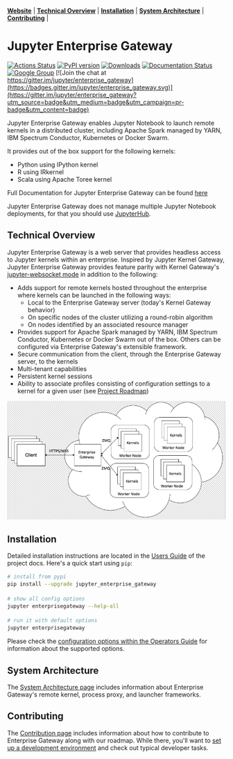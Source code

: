 **[Website](https://jupyter-enterprise-gateway.readthedocs.io/)** |
**[Technical Overview](#technical-overview)** |
**[Installation](#installation)** |
**[System Architecture](#system-architecture)** |
**[Contributing](#contributing)** |

# Jupyter Enterprise Gateway

[![Actions Status](https://github.com/jupyter-server/enterprise_gateway/workflows/Builds/badge.svg)](https://github.com/jupyter-server/enterprise_gateway/actions)
[![PyPI version](https://badge.fury.io/py/jupyter-enterprise-gateway.svg)](https://badge.fury.io/py/jupyter-enterprise-gateway)
[![Downloads](https://pepy.tech/badge/jupyter-enterprise-gateway/month)](https://pepy.tech/project/jupyter-enterprise-gateway/month)
[![Documentation Status](https://readthedocs.org/projects/jupyter-enterprise-gateway/badge/?version=latest)](https://jupyter-enterprise-gateway.readthedocs.io/en/latest/?badge=latest)
[![Google Group](https://img.shields.io/badge/google-group-blue.svg)](https://groups.google.com/forum/#!forum/jupyter) [![Join the chat at https://gitter.im/jupyter/enterprise_gateway](https://badges.gitter.im/jupyter/enterprise_gateway.svg)](https://gitter.im/jupyter/enterprise_gateway?utm_source=badge&utm_medium=badge&utm_campaign=pr-badge&utm_content=badge)

Jupyter Enterprise Gateway enables Jupyter Notebook to launch remote kernels in a distributed cluster,
including Apache Spark managed by YARN, IBM Spectrum Conductor, Kubernetes or Docker Swarm.

It provides out of the box support for the following kernels:

* Python using IPython kernel
* R using IRkernel
* Scala using Apache Toree kernel

Full Documentation for Jupyter Enterprise Gateway can be found [here](https://jupyter-enterprise-gateway.readthedocs.io/en/latest)

Jupyter Enterprise Gateway does not manage multiple Jupyter Notebook deployments, for that
you should use [JupyterHub](https://github.com/jupyterhub/jupyterhub).

## Technical Overview

Jupyter Enterprise Gateway is a web server that provides headless access to Jupyter kernels within 
an enterprise.  Inspired by Jupyter Kernel Gateway, Jupyter Enterprise Gateway provides feature parity with Kernel Gateway's [jupyter-websocket mode](https://jupyter-kernel-gateway.readthedocs.io/en/latest/websocket-mode.html) in addition to the following:
* Adds support for remote kernels hosted throughout the enterprise where kernels can be launched in 
the following ways:
    * Local to the Enterprise Gateway server (today's Kernel Gateway behavior)
    * On specific nodes of the cluster utilizing a round-robin algorithm
    * On nodes identified by an associated resource manager
* Provides support for Apache Spark managed by YARN, IBM Spectrum Conductor, Kubernetes or Docker Swarm out of the box.   Others can be configured via Enterprise Gateway's extensible framework.
* Secure communication from the client, through the Enterprise Gateway server, to the kernels
* Multi-tenant capabilities
* Persistent kernel sessions
* Ability to associate profiles consisting of configuration settings to a kernel for a given user (see [Project Roadmap](https://jupyter-enterprise-gateway.readthedocs.io/en/latest/contributors/roadmap.html))

![Deployment Diagram](https://github.com/jupyter-server/enterprise_gateway/blob/master/docs/source/images/deployment.png?raw=true)

## Installation

Detailed installation instructions are located in the 
[Users Guide](https://jupyter-enterprise-gateway.readthedocs.io/en/latest/users/index.html)
of the project docs. Here's a quick start using `pip`:

```bash
# install from pypi
pip install --upgrade jupyter_enterprise_gateway

# show all config options
jupyter enterprisegateway --help-all

# run it with default options
jupyter enterprisegateway
```

Please check the [configuration options within the Operators Guide](https://jupyter-enterprise-gateway.readthedocs.io/en/latest/operators/index.html#configuring-enterprise-gateway) 
for information about the supported options.

## System Architecture

The [System Architecture page](https://jupyter-enterprise-gateway.readthedocs.io/en/latest/contributors/system-architecture.html) 
includes information about Enterprise Gateway's remote kernel, process proxy, and launcher frameworks.

## Contributing

The [Contribution page](https://jupyter-enterprise-gateway.readthedocs.io/en/latest/contributors/contrib.html) includes 
information about how to contribute to Enterprise Gateway along with our roadmap.  While there, you'll want to
[set up a development environment](https://jupyter-enterprise-gateway.readthedocs.io/en/latest/contributors/devinstall.html) and check out typical developer tasks.


